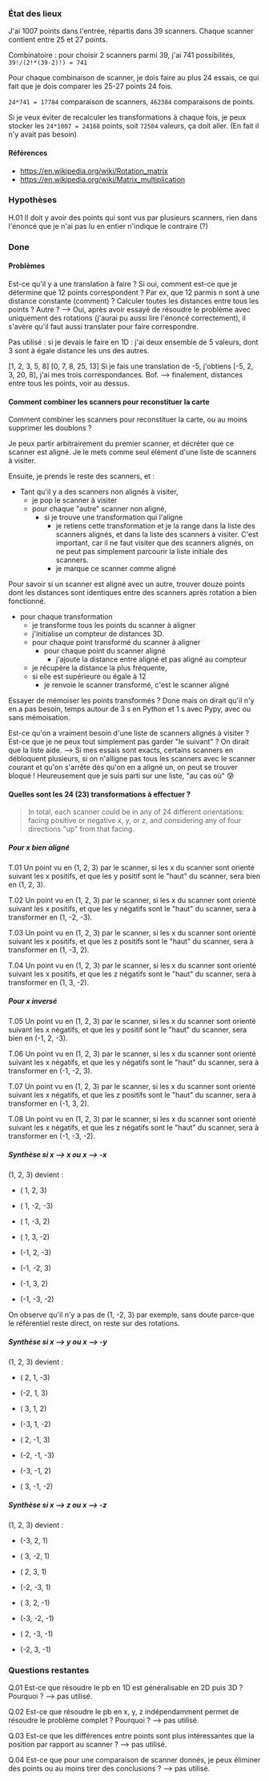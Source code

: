 ### État des lieux

J'ai 1007 points dans l'entrée, répartis dans 39 scanners. Chaque scanner
contient entre 25 et 27 points.

Combinatoire : pour choisir 2 scanners parmi 39, j'ai 741 possibilités,
`39!/(2!*(39-2)!) = 741`

Pour chaque combinaison de scanner, je dois faire au plus 24 essais, ce qui
fait que je dois comparer les 25-27 points 24 fois.

`24*741 = 17784` comparaison de scanners, `462384` comparaisons de points.

Si je veux éviter de recalculer les transformations à chaque fois, je peux
stocker les `24*1007 = 24168` points, soit `72504` valeurs, ça doit aller. (En
fait il n'y avait pas besoin)


#### Références

- <https://en.wikipedia.org/wiki/Rotation_matrix>
- <https://en.wikipedia.org/wiki/Matrix_multiplication>

### Hypothèses

H.01 Il doit y avoir des points qui sont vus par plusieurs scanners, rien dans
l'énoncé que je n'ai pas lu en entier n'indique le contraire (?)

### Done

#### Problèmes

Est-ce qu'il y a une translation à faire ? Si oui, comment est-ce que je
détermine que 12 points correspondent ? Par ex, que 12 parmis n sont à une
distance constante (comment) ? Calculer toutes les distances entre tous les
points ? Autre ? --> Oui, après avoir essayé de résoudre le problème avec
uniquement des rotations (j'aurai pu aussi lire l'énoncé correctement), il
s'avère qu'il faut aussi translater pour faire correspondre.

Pas utilisé : si je devais le faire en 1D : j'ai deux ensemble de 5 valeurs,
dont 3 sont à égale distance les uns des autres.

[1, 2, 3, 5, 8]
[0, 7, 8, 25, 13] Si je fais une translation de -5, j'obtiens [-5, 2, 3, 20,
8], j'ai mes trois correspondances. Bof. --> finalement, distances entre tous
les points, voir au dessus.

#### Comment combiner les scanners pour reconstituer la carte

Comment combiner les scanners pour reconstituer la carte, ou au moins supprimer
les doublons ?

Je peux partir arbitrairement du premier scanner, et décréter que ce scanner
est aligné. Je le mets comme seul élément d'une liste de scanners à visiter.

Ensuite, je prends le reste des scanners, et :
- Tant qu'il y a des scanners non alignés à visiter,
    - je pop le scanner à visiter
    - pour chaque "autre" scanner non aligné,
        - si je trouve une transformation qui l'aligne
            - je retiens cette transformation et je la range dans la liste des
              scanners alignés, et dans la liste des scanners à visiter. C'est
              important, car il ne faut visiter que des scanners alignés, on ne
              peut pas simplement parcourir la liste initiale des scanners.
            - je marque ce scanner comme aligné

Pour savoir si un scanner est aligné avec un autre, trouver douze points dont
les distances sont identiques entre des scanners après rotation a bien
fonctionné.
- pour chaque transformation
    - je transforme tous les points du scanner à aligner
    - j'initialise un compteur de distances 3D.
    - pour chaque point transformé du scanner à aligner
        - pour chaque point du scanner aligné
            - j'ajoute la distance entre aligné et pas aligné au compteur
    - je récupère la distance la plus fréquente,
    - si elle est supérieure ou égale à 12
        - je renvoie le scanner transformé, c'est le scanner aligné

Essayer de mémoiser les points transformés ? Done mais on dirait qu'il n'y en a
pas besoin, temps autour de 3 s en Python et 1 s avec Pypy, avec ou sans
mémoisation.

Est-ce qu'on a vraiment besoin d'une liste de scanners alignés à visiter ?
Est-ce que je ne peux tout simplement pas garder "le suivant" ? On dirait que
la liste aide. --> Si mes essais sont exacts, certains scanners en débloquent
plusieurs, si on n'alligne pas tous les scanners avec le scanner courant et
qu'on s'arrête dès qu'on en a aligné un, on peut se trouver bloqué !
Heureusement que je suis parti sur une liste, "au cas où" 😰

#### Quelles sont les 24 (23) transformations à effectuer ?

> In total, each scanner could be in any of 24 different orientations: facing
> positive or negative x, y, or z, and considering any of four directions "up"
> from that facing.

##### Pour x bien aligné

T.01 Un point vu en (1, 2, 3) par le scanner, si les x du scanner sont orienté
suivant les x positifs, et que les y positif sont le "haut" du scanner, sera
bien en (1, 2, 3).

T.02 Un point vu en (1, 2, 3) par le scanner, si les x du scanner sont orienté
suivant les x positifs, et que les y négatifs sont le "haut" du scanner, sera
à transformer en (1, -2, -3).

T.03 Un point vu en (1, 2, 3) par le scanner, si les x du scanner sont orienté
suivant les x positifs, et que les z positifs sont le "haut" du scanner, sera
à transformer en (1, -3, 2).

T.04 Un point vu en (1, 2, 3) par le scanner, si les x du scanner sont orienté
suivant les x positifs, et que les z négatifs sont le "haut" du scanner, sera
à transformer en (1, 3, -2).

##### Pour x inversé

T.05 Un point vu en (1, 2, 3) par le scanner, si les x du scanner sont orienté
suivant les x négatifs, et que les y positif sont le "haut" du scanner, sera
bien en (-1, 2, -3).

T.06 Un point vu en (1, 2, 3) par le scanner, si les x du scanner sont orienté
suivant les x négatifs, et que les y négatifs sont le "haut" du scanner, sera
à transformer en (-1, -2, 3).

T.07 Un point vu en (1, 2, 3) par le scanner, si les x du scanner sont orienté
suivant les x négatifs, et que les z positifs sont le "haut" du scanner, sera
à transformer en (-1, 3, 2).

T.08 Un point vu en (1, 2, 3) par le scanner, si les x du scanner sont orienté
suivant les x négatifs, et que les z négatifs sont le "haut" du scanner, sera
à transformer en (-1, -3, -2).

##### Synthèse si x --> x ou x --> -x

(1, 2, 3) devient :

- ( 1,  2,  3)
- ( 1, -2, -3)
- ( 1, -3,  2)
- ( 1,  3, -2)

- (-1,  2, -3)
- (-1, -2,  3)
- (-1,  3,  2)
- (-1, -3, -2)

On observe qu'il n'y a pas de (1, -2, 3) par exemple, sans doute parce-que le
référentiel reste direct, on reste sur des rotations.


##### Synthèse si x --> y ou x --> -y

(1, 2, 3) devient :

- ( 2,  1, -3)
- (-2,  1,  3)
- ( 3,  1,  2)
- (-3,  1, -2)

- ( 2, -1,  3)
- (-2, -1, -3)
- (-3, -1,  2)
- ( 3, -1, -2)


##### Synthèse si x --> z ou x --> -z

(1, 2, 3) devient :

- (-3,  2,  1)
- ( 3, -2,  1)
- ( 2,  3,  1)
- (-2, -3,  1)

- ( 3,  2, -1)
- (-3, -2, -1)
- ( 2, -3, -1)
- (-2,  3, -1)


### Questions restantes

Q.01 Est-ce que résoudre le pb en 1D est généralisable en 2D puis 3D ? Pourquoi
? --> pas utilisé.

Q.02 Est-ce que résoudre le pb en x, y, z indépendamment permet de résoudre le
problème complet ? Pourquoi ? --> pas utilisé.

Q.03 Est-ce que les différences entre points sont plus intéressantes que la
position par rapport au scanner ? --> pas utilisé.

Q.04 Est-ce que pour une comparaison de scanner donnés, je peux éliminer des
points ou au moins tirer des conclusions ? --> pas utilisé.
